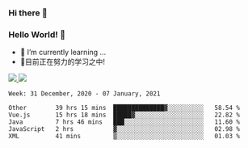 ### Hi there 👋
### Hello World! 🙌

- 🌱 I’m currently learning ...
- 📖目前正在努力的学习之中!

<a href="https://github.com/anuraghazra/github-readme-stats">
  <img src="https://github-readme-stats.vercel.app/api?username=keyboardWithDream&show_icons=true&repo=github-readme-stats" />
</a>
<a href="https://github.com/anuraghazra/convoychat">
  <img src="https://github-readme-stats.vercel.app/api/top-langs/?username=keyboardWithDream&layout=compact&repo=convoychat" />
</a>



<!--START_SECTION:waka-->
```text
Week: 31 December, 2020 - 07 January, 2021

Other        39 hrs 15 mins  ██████████████▓░░░░░░░░░░   58.54 % 
Vue.js       15 hrs 18 mins  █████▓░░░░░░░░░░░░░░░░░░░   22.82 % 
Java         7 hrs 46 mins   ███░░░░░░░░░░░░░░░░░░░░░░   11.60 % 
JavaScript   2 hrs           ▓░░░░░░░░░░░░░░░░░░░░░░░░   02.98 % 
XML          41 mins         ▒░░░░░░░░░░░░░░░░░░░░░░░░   01.03 % 
```
<!--END_SECTION:waka-->

